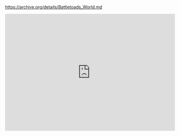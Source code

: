 https://archive.org/details/Battletoads_World.md 
<iframe src="https://archive.org/embed/arcade_starblad" width="560" height="384" frameborder="0" webkitallowfullscreen="true" mozallowfullscreen="true" allowfullscreen></iframe>